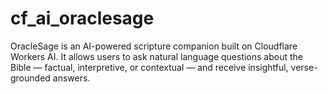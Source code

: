 # cf_ai_oraclesage
OracleSage is an AI-powered scripture companion built on Cloudflare Workers AI. It allows users to ask natural language questions about the Bible — factual, interpretive, or contextual — and receive insightful, verse-grounded answers.
